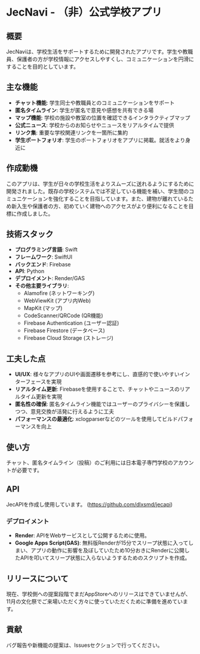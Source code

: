 # JecNavi - （非）公式学校アプリ

## 概要

JecNaviは、学校生活をサポートするために開発されたアプリです。学生や教職員、保護者の方が学校情報にアクセスしやすくし、コミュニケーションを円滑にすることを目的としています。

## 主な機能

- **チャット機能**: 学生同士や教職員とのコミュニケーションをサポート
- **匿名タイムライン**: 学生が匿名で意見や感想を共有できる場
- **マップ機能**: 学校の施設や教室の位置を確認できるインタラクティブマップ
- **公式ニュース**: 学校からのお知らせやニュースをリアルタイムで提供
- **リンク集**: 重要な学校関連リンクを一箇所に集約
- **学生ポートフォリオ**: 学生のポートフォリオをアプリに掲載。就活をより身近に

## 作成動機

このアプリは、学生が日々の学校生活をよりスムーズに送れるようにするために開発されました。既存の学校システムでは不足している機能を補い、学生間のコミュニケーションを強化することを目指しています。また、建物が離れているため新入生や保護者の方、初めていく建物へのアクセスがより便利になることを目標に作成しました。

## 技術スタック

- **プログラミング言語**: Swift
- **フレームワーク**: SwiftUI
- **バックエンド**: Firebase
- **API**: Python
- **デプロイメント**: Render/GAS
- **その他主要ライブラリ**: 
  - Alamofire (ネットワーキング)
  - WebViewKit (アプリ内Web)
  - MapKit (マップ)
  - CodeScanner/QRCode (QR機能) 
  - Firebase Authentication (ユーザー認証)
  - Firebase Firestore (データベース)
  - Firebase Cloud Storage (ストレージ)


## 工夫した点

- **UI/UX**: 様々なアプリのUIや画面遷移を参考にし、直感的で使いやすいインターフェースを実現
- **リアルタイム更新**: Firebaseを使用することで、チャットやニュースのリアルタイム更新を実現
- **匿名性の確保**: 匿名タイムライン機能ではユーザーのプライバシーを保護しつつ、意見交換が活発に行えるように工夫
- **パフォーマンスの最適化**: xclogparserなどのツールを使用してビルドパフォーマンスを向上

## 使い方

チャット、匿名タイムライン（投稿）のご利用には日本電子専門学校のアカウントが必要です。

## API
JecAPIを作成し使用しています。
(https://github.com/dlxsmd/jecapi)

### デプロイメント
- **Render**: APIをWebサービスとして公開するために使用。
- **Google Apps Script(GAS)**: 無料版Renderが15分でスリープ状態に入ってしまい、アプリの動作に影響を及ぼしていたため10分おきにRenderに公開したAPIを叩いてスリープ状態に入らないようするためのスクリプトを作成。

## リリースについて
現在、学校側への提案段階でまだAppStoreへのリリースはできていませんが、11月の文化祭でご来場いただく方々に使っていただくために準備を進めています。

## 貢献
バグ報告や新機能の提案は、Issuesセクションで行ってください。
